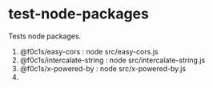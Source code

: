 # test-node-packages

Tests node packages.

1. @f0c1s/easy-cors : node src/easy-cors.js
2. @f0c1s/intercalate-string : node src/intercalate-string.js
3. @f0c1s/x-powered-by : node src/x-powered-by.js
4. 

